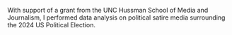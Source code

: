 With support of a grant from the UNC Hussman School of Media and Journalism, I performed data analysis on political satire media surrounding the 2024 US Political Election.
